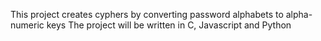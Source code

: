 This project creates cyphers by converting password alphabets to alpha-numeric keys
The project will be written in C, Javascript and Python
